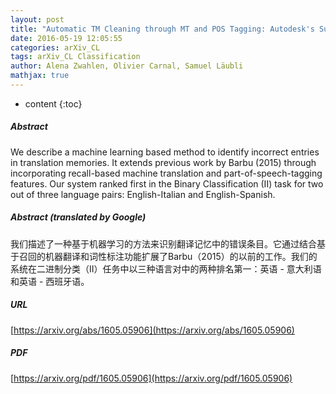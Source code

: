 ```yaml
---
layout: post
title: "Automatic TM Cleaning through MT and POS Tagging: Autodesk's Submission to the NLP4TM 2016 Shared Task"
date: 2016-05-19 12:05:55
categories: arXiv_CL
tags: arXiv_CL Classification
author: Alena Zwahlen, Olivier Carnal, Samuel Läubli
mathjax: true
---
```


* content
{:toc}

##### Abstract
We describe a machine learning based method to identify incorrect entries in translation memories. It extends previous work by Barbu (2015) through incorporating recall-based machine translation and part-of-speech-tagging features. Our system ranked first in the Binary Classification (II) task for two out of three language pairs: English-Italian and English-Spanish.

##### Abstract (translated by Google)
我们描述了一种基于机器学习的方法来识别翻译记忆中的错误条目。它通过结合基于召回的机器翻译和词性标注功能扩展了Barbu（2015）的以前的工作。我们的系统在二进制分类（II）任务中以三种语言对中的两种排名第一：英语 - 意大利语和英语 - 西班牙语。

##### URL
[https://arxiv.org/abs/1605.05906](https://arxiv.org/abs/1605.05906)

##### PDF
[https://arxiv.org/pdf/1605.05906](https://arxiv.org/pdf/1605.05906)


